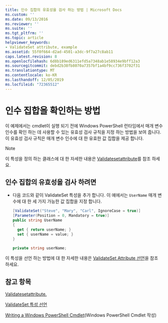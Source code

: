 ```yaml
---
title: 인수 집합의 유효성을 검사 하는 방법 | Microsoft Docs
ms.custom: ''
ms.date: 09/13/2016
ms.reviewer: ''
ms.suite: ''
ms.tgt_pltfrm: ''
ms.topic: article
helpviewer_keywords:
- ValidateSet attribute, example
ms.assetid: 55f0f664-d2ad-4501-a3dc-9f7a27c8ab11
caps.latest.revision: 8
ms.openlocfilehash: 6d8b189ed6311efd5a7348ab1e58934e9bff12a3
ms.sourcegitcommit: debd2b38fb8070a7357bf1a4bf9cc736f3702f31
ms.translationtype: MT
ms.contentlocale: ko-KR
ms.lasthandoff: 12/05/2019
ms.locfileid: "72365512"
---
```

# <a name="how-to-validate-an-argument-set"></a>인수 집합을 확인하는 방법

이 예제에서는 cmdlet이 실행 되기 전에 Windows PowerShell 런타임에서 매개 변수 인수를 확인 하는 데 사용할 수 있는 유효성 검사 규칙을 지정 하는 방법을 보여 줍니다. 이 유효성 검사 규칙은 매개 변수 인수에 대 한 유효한 값 집합을 제공 합니다.

> [!NOTE]
> 이 특성을 정의 하는 클래스에 대 한 자세한 내용은 [Validatesetattribute](/dotnet/api/System.Management.Automation.ValidateSetAttribute)를 참조 하세요.

## <a name="to-validate-an-argument-set"></a>인수 집합의 유효성을 검사 하려면

- 다음 코드와 같이 ValidateSet 특성을 추가 합니다. 이 예에서는 `UserName` 매개 변수에 대 한 세 가지 가능한 값 집합을 지정 합니다.

    ```csharp
    [ValidateSet("Steve", "Mary", "Carl", IgnoreCase = true)]
    [Parameter(Position = 0, Mandatory = true)]
    public string UserName
    {
      get { return userName; }
      set { userName = value; }
    }

    private string userName;
    ```

이 특성을 선언 하는 방법에 대 한 자세한 내용은 [ValidateSet Attribute 선언](./validateset-attribute-declaration.md)을 참조 하세요.

## <a name="see-also"></a>참고 항목

[Validatesetattribute.](/dotnet/api/System.Management.Automation.ValidateSetAttribute)

[ValidateSet 특성 선언](./validateset-attribute-declaration.md)

[Writing a Windows PowerShell Cmdlet](./writing-a-windows-powershell-cmdlet.md)(Windows PowerShell Cmdlet 작성)
